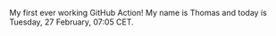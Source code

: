 My first ever working GitHub Action!
My name is Thomas and today is Tuesday, 27 February, 07:05 CET. 
